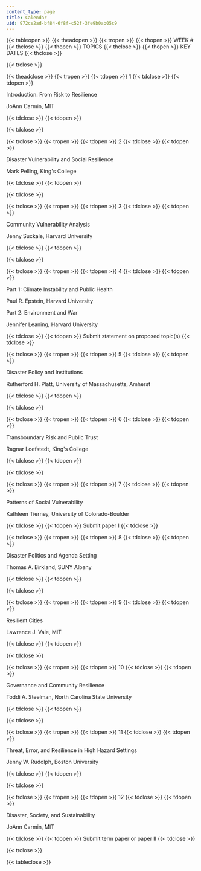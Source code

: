 ```yaml
---
content_type: page
title: Calendar
uid: 972ce2ad-bf84-6f8f-c52f-3fe9b0ab05c9
---
```


{{< tableopen >}}
{{< theadopen >}}
{{< tropen >}}
{{< thopen >}}
WEEK #
{{< thclose >}}
{{< thopen >}}
TOPICS
{{< thclose >}}
{{< thopen >}}
KEY DATES
{{< thclose >}}

{{< trclose >}}

{{< theadclose >}}
{{< tropen >}}
{{< tdopen >}}
1
{{< tdclose >}}
{{< tdopen >}}


Introduction: From Risk to Resilience

JoAnn Carmin, MIT


{{< tdclose >}}
{{< tdopen >}}

{{< tdclose >}}

{{< trclose >}}
{{< tropen >}}
{{< tdopen >}}
2
{{< tdclose >}}
{{< tdopen >}}


Disaster Vulnerability and Social Resilience

Mark Pelling, King's College


{{< tdclose >}}
{{< tdopen >}}

{{< tdclose >}}

{{< trclose >}}
{{< tropen >}}
{{< tdopen >}}
3
{{< tdclose >}}
{{< tdopen >}}


Community Vulnerability Analysis

Jenny Suckale, Harvard University


{{< tdclose >}}
{{< tdopen >}}

{{< tdclose >}}

{{< trclose >}}
{{< tropen >}}
{{< tdopen >}}
4
{{< tdclose >}}
{{< tdopen >}}


Part 1: Climate Instability and Public Health

Paul R. Epstein, Harvard University

Part 2: Environment and War

Jennifer Leaning, Harvard University


{{< tdclose >}}
{{< tdopen >}}
Submit statement on proposed topic(s)
{{< tdclose >}}

{{< trclose >}}
{{< tropen >}}
{{< tdopen >}}
5
{{< tdclose >}}
{{< tdopen >}}


Disaster Policy and Institutions

Rutherford H. Platt, University of Massachusetts, Amherst


{{< tdclose >}}
{{< tdopen >}}

{{< tdclose >}}

{{< trclose >}}
{{< tropen >}}
{{< tdopen >}}
6
{{< tdclose >}}
{{< tdopen >}}


Transboundary Risk and Public Trust

Ragnar Loefstedt, King's College


{{< tdclose >}}
{{< tdopen >}}

{{< tdclose >}}

{{< trclose >}}
{{< tropen >}}
{{< tdopen >}}
7
{{< tdclose >}}
{{< tdopen >}}


Patterns of Social Vulnerability

Kathleen Tierney, University of Colorado-Boulder


{{< tdclose >}}
{{< tdopen >}}
Submit paper I
{{< tdclose >}}

{{< trclose >}}
{{< tropen >}}
{{< tdopen >}}
8
{{< tdclose >}}
{{< tdopen >}}


Disaster Politics and Agenda Setting

Thomas A. Birkland, SUNY Albany


{{< tdclose >}}
{{< tdopen >}}

{{< tdclose >}}

{{< trclose >}}
{{< tropen >}}
{{< tdopen >}}
9
{{< tdclose >}}
{{< tdopen >}}


Resilient Cities

Lawrence J. Vale, MIT


{{< tdclose >}}
{{< tdopen >}}

{{< tdclose >}}

{{< trclose >}}
{{< tropen >}}
{{< tdopen >}}
10
{{< tdclose >}}
{{< tdopen >}}


Governance and Community Resilience

Toddi A. Steelman, North Carolina State University


{{< tdclose >}}
{{< tdopen >}}

{{< tdclose >}}

{{< trclose >}}
{{< tropen >}}
{{< tdopen >}}
11
{{< tdclose >}}
{{< tdopen >}}


Threat, Error, and Resilience in High Hazard Settings

Jenny W. Rudolph, Boston University


{{< tdclose >}}
{{< tdopen >}}

{{< tdclose >}}

{{< trclose >}}
{{< tropen >}}
{{< tdopen >}}
12
{{< tdclose >}}
{{< tdopen >}}


Disaster, Society, and Sustainability

JoAnn Carmin, MIT


{{< tdclose >}}
{{< tdopen >}}
Submit term paper or paper II
{{< tdclose >}}

{{< trclose >}}

{{< tableclose >}}
